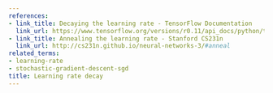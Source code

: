 ```yaml
---
references:
- link_title: Decaying the learning rate - TensorFlow Documentation
  link_url: https://www.tensorflow.org/versions/r0.11/api_docs/python/train/decaying_the_learning_rate
- link_title: Annealing the learning rate - Stanford CS231n
  link_url: http://cs231n.github.io/neural-networks-3/#anneal
related_terms:
- learning-rate
- stochastic-gradient-descent-sgd
title: Learning rate decay
---
```

